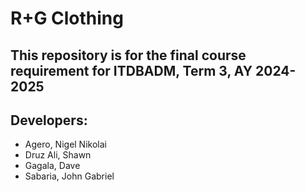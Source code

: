 # R+G Clothing
## This repository is for the final course requirement for ITDBADM, Term 3, AY 2024-2025

## Developers:
- Agero, Nigel Nikolai
- Druz Ali, Shawn
- Gagala, Dave
- Sabaria, John Gabriel
